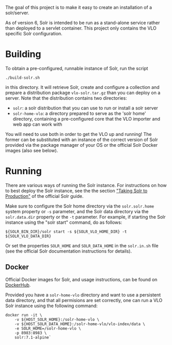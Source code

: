 The goal of this project is to make it easy to create an installation of a solr/server.

As of version 6, Solr is intended to be run as a stand-alone service rather than deployed
to a servlet container. This project only contains the VLO specific Solr configuration.

# Building

To obtain a pre-configured, runnable instance of Solr, run the script

```
./build-solr.sh
```

in this directory. It will retrieve Solr, create and configure a collection and prepare
a distribution package `vlo-solr.tar.gz` than you can deploy on a server.  Note
that the distribution contains two directories:

- `solr`: a solr distribution that you can use to run or install a solr server
- `solr-home-vlo`: a directory prepared to serve as the 'solr home' directory, containing
a pre-configured core that the VLO importer and web app can work with

You will need to use both in order to get the VLO up and running! The former can be
substituted with an instance of the correct version of Solr provided via the package
manager of your OS or the official Solr Docker images (also see below).

# Running

There are various ways of running the Solr instance. For instructions on how to best 
deploy the Solr instance, see the the section 
["Taking Solr to Production"](https://lucene.apache.org/solr/guide/7_0/taking-solr-to-production.html#taking-solr-to-production)
of the official Solr guide.

Make sure to configure the Solr home directory via the `solr.solr.home` system property
or `-s` parameter, and the Solr data directory via the `solr.data.dir` property or the
`-t` parameter. For example, if starting the Solr instance using the "solr start" command,
do as follows:

```
${SOLR_BIN_DIR}/solr start -s ${SOLR_VLO_HOME_DIR} -t ${SOLR_VLO_DATA_DIR}
```

Or set the properties `SOLR_HOME` and `SOLR_DATA_HOME` in the `solr.in.sh` file (see 
the official Solr documentation instructions for details).

## Docker

Official Docker images for Solr, and usage instructions, can be found on
[DockerHub](https://hub.docker.com/_/solr/).
	
Provided you have a `solr-home-vlo` directory and want to use a persistent data directory,
and that all permisions are set correctly, one can run a VLO Solr instance using the 
following command:

```
docker run -it \
	-v ${HOST_SOLR_HOME}:/solr-home-vlo \
	-v ${HOST_SOLR_DATA_HOME}:/solr-home-vlo/vlo-index/data \
	-e SOLR_HOME=/solr-home-vlo \
	-p 8983:8983 \
	solr:7.1-alpine`
```
